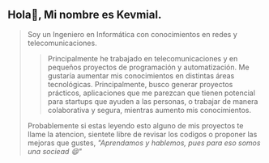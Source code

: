 ## Hola👋, Mi nombre es Kevmial.  

>Soy un Ingeniero en Informática con conocimientos en redes y telecomunicaciones.
> 
>>Principalmente he trabajado en telecomunicaciones y en pequeños proyectos de programación y automatización.
Me gustaría aumentar mis conocimientos en distintas áreas tecnológicas. Principalmente, busco generar proyectos prácticos, aplicaciones que me parezcan que tienen potencial para startups que ayuden a las personas, o trabajar de manera colaborativa y segura, mientras aumento mis conocimientos.
>
>Probablemente si estas leyendo esto alguno de mis proyectos te llame la atencion, sientete libre de revisar los codigos o proponer las mejoras que gustes, *"Aprendamos y hablemos, pues para eso somos una sociead 😄"*

<!--
_____________________________________________________________________________________________________________________________________
# Como primer parte Puedes ver mis Proyectos mas reciente 
____________________________________________________________________________________________________________________
Lengua Link 


____________________________________________________________________________________________________________________
Poket lawyer 
<!--
**kemial/Kemial** is a ✨ _special_ ✨ repository because its `README.md` (this file) appears on your GitHub profile.

Here are some ideas to get you started:

- 🔭 I’m currently working on ...
- 🌱 I’m currently learning ...
- 👯 I’m looking to collaborate on ...
- 🤔 I’m looking for help with ...
- 💬 Ask me about ...
- 📫 How to reach me: ...
- 😄 Pronouns: ...
- ⚡ Fun fact: ...
-->

